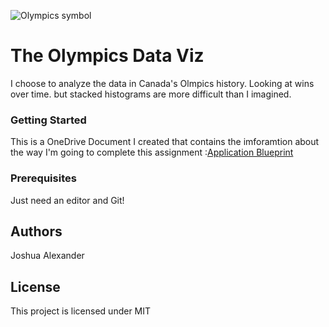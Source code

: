 ![Olympics symbol](olympPic.jpg)

# The Olympics Data Viz

I choose to analyze the data in Canada's Olmpics history. Looking at wins over time. but stacked histograms are more difficult than I imagined. 

### Getting Started 
This is a OneDrive Document I created that contains the imforamtion about the way I'm going to complete this assignment :[Application Blueprint](#)


### Prerequisites 
Just need an editor and Git!

## Authors
Joshua Alexander

## License 
This project is licensed under MIT